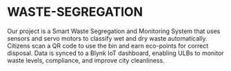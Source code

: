 # WASTE-SEGREGATION
Our project is a Smart Waste Segregation and Monitoring System that uses sensors and servo motors to classify wet and dry waste automatically. Citizens scan a QR code to use the bin and earn eco-points for correct disposal. Data is synced to a Blynk IoT dashboard, enabling ULBs to monitor waste levels, compliance, and improve city cleanliness.
